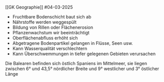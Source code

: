 [[GK Geographie]]
#04-03-2025 

- Fruchtbare Bodenschicht baut sich ab
- Nährstoffe werden weggespült
- Bildung von Rillen oder Flächenerosion
- Pflanzenwachstum wir beeinträchtigt
- Oberflächenabfluss erhöht sich
- Abgetragene Bodenpartikel gelangen in Flüsse, Seen usw. 
- Kann Wasserqualität verschlechtern
- Kann Überschwemmungen in tiefer gelegenen Gebieten verursachen

Die Balearen befinden sich östlich Spaniens im Mittelmeer, sie liegen zwischen 6° und 43,5° nördlicher Breite und 9° westlicher und 3° östlicher Länge